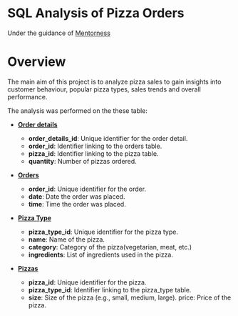 # SQL Analysis of Pizza Orders
Under the guidance of [Mentorness](https://www.linkedin.com/company/mentorness/)

# Overview
The main aim of this project is to analyze pizza sales to gain insights into customer behaviour, popular pizza types, sales trends and overall performance.

The analysis was performed on the these table:

 - [**Order details**](/Dataset/order_details.csv)
    - **order_details_id**: Unique identifier for the order detail. 
    - **order_id**: Identifier linking to the orders table. 
    - **pizza_id**: Identifier linking to the pizza table. 
    - **quantity**: Number of pizzas ordered. 
 
 - [**Orders**](/Dataset/orders.csv)
    - **order_id**: Unique identifier for the order.
    - **date**: Date the order was placed.
    - **time**: Time the order was placed.

 - [**Pizza Type**](/Dataset/pizza_types.csv)
    - **pizza_type_id**: Unique identifier for the pizza type. 
    - **name**: Name of the pizza. 
    - **category**: Category of the pizza(vegetarian, meat, etc.) 
    - **ingredients**: List of ingredients used in the pizza. 

 - [**Pizzas**](/Dataset/pizzas.csv)
    - **pizza_id**: Unique identifier for the pizza.
    - **pizza_type_id**: Identifier linking to the pizza_type table. 
    - **size**: Size of the pizza (e.g., small, medium, large).  price: Price of the pizza. 
